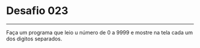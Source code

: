 # Desafio **023**
---
Faça um programa que leio u número de 0 a 9999 e mostre na tela cada um dos digitos separados.